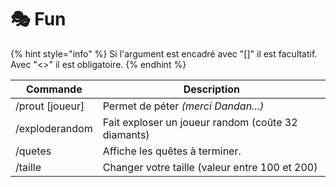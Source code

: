 # 🎭 Fun

{% hint style="info" %}
Si l'argument est encadré avec "\[]" il est facultatif. Avec "<>" il est obligatoire.
{% endhint %}

| Commande         | Description                                        |
| ---------------- | -------------------------------------------------- |
| /prout \[joueur] | Permet de péter _(merci Dandan...)_                |
| /exploderandom   | Fait exploser un joueur random (coûte 32 diamants) |
| /quetes          | Affiche les quêtes à terminer.                     |
| /taille          | Changer votre taille (valeur entre 100 et 200)     |
